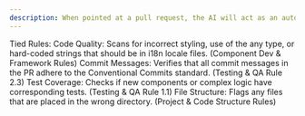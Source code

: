 ```yaml
---
description: When pointed at a pull request, the AI will act as an automated code reviewer, checking for compliance violations.
---
```


Tied Rules:
Code Quality: Scans for incorrect styling, use of the any type, or hard-coded strings that should be in i18n locale files. (Component Dev & Framework Rules)
Commit Messages: Verifies that all commit messages in the PR adhere to the Conventional Commits standard. (Testing & QA Rule 2.3)
Test Coverage: Checks if new components or complex logic have corresponding tests. (Testing & QA Rule 1.1)
File Structure: Flags any files that are placed in the wrong directory. (Project & Code Structure Rules)
